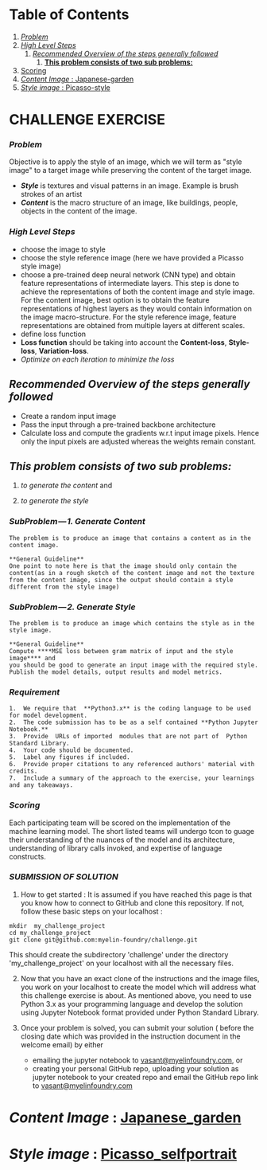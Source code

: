 


# Table of Contents

1.  [*Problem*](#org9124e2a)
2.  [*High Level Steps*](#org2b3434d)
    1.  [*Recommended Overview  of the steps generally followed*](#org25df29c)
        1.  [**This problem consists of two sub problems:**](#org8d922c8)
3.  [Scoring](#org78f300b)
4.  [*Content Image* : Japanese-garden](#org7199751)
5.  [*Style image*   :  Picasso-style](#orgbdd1c6b)



<a id="org9124e2a"></a>


# CHALLENGE EXERCISE
###  *Problem*

Objective  is to apply the style of an image, which we will term as
"style image" to a target image while preserving the content of the
target image.

-   ***Style*** is textures and visual patterns in an image. Example is brush strokes of an artist
-   ***Content*** is the macro structure of an image, like buildings, people, objects in the content of the image.



<a id="org2b3434d"></a>

###  *High Level Steps*

-   choose the image to style
-   choose the style reference image (here we have provided a Picasso style image)
-   choose a pre-trained deep neural network (CNN type) and obtain feature representations of intermediate layers. This step is done
    to achieve the representations of both the content image and style image. For the content image, best option is to obtain the feature
    representations of highest layers as they would contain information on the image macro-structure. For the style reference image, feature
    representations are obtained from multiple layers at different scales.
-   define loss function
-   **Loss function** should be taking into account the **Content-loss**, **Style-loss**, **Variation-loss**.
-   _*Optimize on each iteration to minimize the loss*_



<a id="org25df29c"></a>

## ___**Recommended Overview  of the steps generally followed**___

-   Create a random input image
-   Pass the input through a pre-trained backbone architecture 
-   Calculate loss and compute the gradients w.r.t input image pixels. Hence only the input pixels are adjusted whereas the
    weights remain constant.


<a id="org8d922c8"></a>

##  ___**This problem consists of two sub problems:**___

1.  *to generate the content*    and 

2.  *to generate the style*

###  *SubProblem — 1. Generate Content* 

    The problem is to produce an image that contains a content as in the
    content image.
    
    **General Guideline** 
    One point to note here is that the image should only contain the
    content(as in a rough sketch of the content image and not the texture
    from the content image, since the output should contain a style
    different from the style image)

###  *SubProblem — 2. Generate Style*

    The problem is to produce an image which contains the style as in the
    style image.  
    
    **General Guideline**
    Compute ****MSE loss between gram matrix of input and the style image**** and
    you should be good to generate an input image with the required style.
    Publish the model details, output results and model metrics.
    
###     *Requirement*
    
    1.  We require that  **Python3.x** is the coding language to be used for model development.
    2.  The code submission has to be as a self contained **Python Jupyter Notebook.**
    3.  Provide  URLs of imported  modules that are not part of  Python Standard Library.
    4.  Your code should be documented.
    5.  Label any figures if included.
    6.  Provide proper citations to any referenced authors' material with credits.
    7.  Include a summary of the approach to the exercise, your learnings and any takeaways.


<a id="org78f300b"></a>

###    *Scoring*

Each participating team will be scored on the implementation of the machine learning model. 
The short listed teams will undergo tcon to guage their understanding of the nuances of the model and its architecture, 
understanding of library calls invoked, and expertise of language constructs.

###    *SUBMISSION OF SOLUTION*

1. How to get started : 
   It is assumed if you have reached this page is that you know how to connect to GitHub and clone this repository.
   If not, follow these basic steps on your localhost :
```
mkdir  my_challenge_project
cd my_challenge_project
git clone git@github.com:myelin-foundry/challenge.git 
```

  This should create the subdirectory 'challenge' under  the directory 'my_challenge_project'  on your localhost with all 
  the necessary files.

2. Now that you have an exact clone of the instructions and the image files, you work on your localhost to create the model 
   which will address what this challenge exercise is about. As mentioned above, you need to use Python 3.x as your programming 
   language and develop the solution using Jupyter Notebook format provided under Python Standard Library.  

3. Once your problem is solved, you can submit your solution ( before the closing date which was provided in the instruction
   document in the welcome email) by either 
   - emailing the  jupyter notebook to vasant@myelinfoundry.com, or 
   - creating your personal GitHub repo, uploading your solution as jupyter notebook to your  created repo and email the
     GitHub repo link to vasant@myelinfoundry.com

<a id="org7199751"></a>
# *Content Image* : [Japanese_garden](https://github.com/myelin-foundry/challenge/blob/master/japanese_garden.jpg)
<a id="orgbdd1c6b"></a>
# *Style image*   :  [Picasso_selfportrait](https://github.com/myelin-foundry/challenge/blob/master/picasso_selfportrait.jpg)

